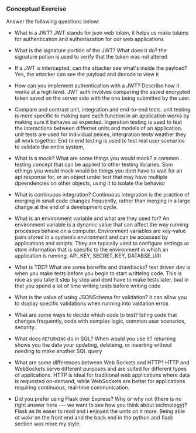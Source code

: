 ### Conceptual Exercise

Answer the following questions below:

- What is a JWT?
JWT stands for json web token, it helps us make tokens for authentication and authoriazation for our web applications

- What is the signature portion of the JWT?  What does it do?
the signature potion is used to verify that the token was not altered

- If a JWT is intercepted, can the attacker see what's inside the payload?
Yes, the attacker can see the payload and decode to view it

- How can you implement authentication with a JWT?  Describe how it works at a high level.
JWT auth involves comparing the saved encrypted token saved on the server side with the one being submitted by the user.

- Compare and contrast unit, integration and end-to-end tests.
unit testing is more specific to making sure each function in an application works by making sure it behaves as expected. Ingeration testing is used to test the interactions between differnet units and models of an application. unit tests are used for individual peices, intergration tests weather they all work together. End to end testing is used to test real user scenarios to validate the entire system,

- What is a mock? What are some things you would mock?
a common testing concept that can be applied to other testing libraries. Som ethings you would mock would be things you dont have to wait for an api response for, or an object under test that may have multiple dpeendencies on other objects, using it to isolate the behavior

- What is continuous integration?
Continuous Integration is the practice of merging in small code changes frequently, rather than merging in a large change at the end of a development cycle.

- What is an environment variable and what are they used for?
An environment variable is a dynamic value that can affect the way running processes behave on a computer. Environment variables are key-value pairs stored in a system’s environment and can be accessed by applications and scripts. They are typically used to configure settings or store information that is specific to the environment in which an application is running. API_KEY, SECRET_KEY, DATABSE_URI

- What is TDD? What are some benefits and drawbacks?
test driven dev is when you make tests before you begin to start writteing code. This is nice as you take it step by step and dont have to make tests later, bad in that you spend a lot of time writing tests before writing code

- What is the value of using JSONSchema for validation?
it can allow you to dsiplay specific validations when running into valdation erros

- What are some ways to decide which code to test?
tsting code that changes frequently, code with complex logic, common user scenerios, security.


- What does `RETURNING` do in SQL? When would you use it?
returning shows you the data your updating, deleteing, or inserting without needing to make another SQL query

- What are some differences between Web Sockets and HTTP?
HTTP and WebSockets serve different purposes and are suited for different types of applications. HTTP is ideal for traditional web applications where data is requested on-demand, while WebSockets are better for applications requiring continuous, real-time communication. 

- Did you prefer using Flask over Express? Why or why not (there is no right
  answer here --- we want to see how you think about technology)?
Flask as its easer to read and i enjoyed the units on it more. Being able ot wokr on the front end and the back end in the python and flask section was more my style.